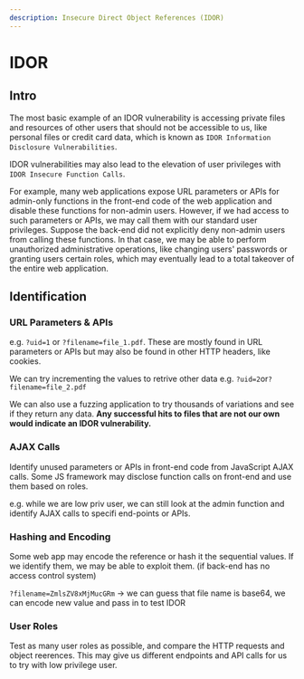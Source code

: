 ```yaml
---
description: Insecure Direct Object References (IDOR)
---
```


# IDOR

## Intro

The most basic example of an IDOR vulnerability is accessing private files and resources of other users that should not be accessible to us, like personal files or credit card data, which is known as `IDOR Information Disclosure Vulnerabilities`.

IDOR vulnerabilities may also lead to the elevation of user privileges with `IDOR Insecure Function Calls`.

For example, many web applications expose URL parameters or APIs for admin-only functions in the front-end code of the web application and disable these functions for non-admin users. However, if we had access to such parameters or APIs, we may call them with our standard user privileges. Suppose the back-end did not explicitly deny non-admin users from calling these functions. In that case, we may be able to perform unauthorized administrative operations, like changing users' passwords or granting users certain roles, which may eventually lead to a total takeover of the entire web application.

## Identification

### URL Parameters & APIs

e.g. `?uid=1` or `?filename=file_1.pdf`. These are mostly found in URL parameters or APIs but may also be found in other HTTP headers, like cookies.

We can try incrementing the values to retrive other data e.g. `?uid=2`or`?filename=file_2.pdf`

We can also use a fuzzing application to try thousands of variations and see if they return any data. **Any successful hits to files that are not our own would indicate an IDOR vulnerability.**

### AJAX Calls

Identify unused parameters or APIs in front-end code from JavaScript AJAX calls. Some JS framework may disclose function calls on front-end and use them based on roles.

e.g. while we are low priv user, we can still look at the admin function and identify AJAX calls to specifi end-points or APIs.

### Hashing and Encoding

Some web app may encode the reference or hash it the sequential values. If we identify them, we may be able to exploit them. (if back-end has no access control system)

`?filename=ZmlsZV8xMjMucGRm` -> we can guess that file name is base64, we can encode new value and pass in to test IDOR

### User Roles

Test as many user roles as possible, and compare the HTTP requests and object reerences. This may give us different endpoints and API calls for us to try with low privilege user.
